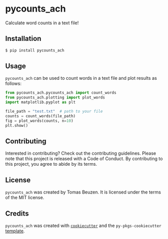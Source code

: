 # pycounts_ach

Calculate word counts in a text file!

## Installation

```bash
$ pip install pycounts_ach
```

## Usage

`pycounts_ach` can be used to count words in a text file and plot results
as follows:

```python
from pycounts_ach.pycounts_ach import count_words
from pycounts_ach.plotting import plot_words
import matplotlib.pyplot as plt

file_path = "test.txt"  # path to your file
counts = count_words(file_path)
fig = plot_words(counts, n=10)
plt.show()
```

## Contributing

Interested in contributing? Check out the contributing guidelines. 
Please note that this project is released with a Code of Conduct. 
By contributing to this project, you agree to abide by its terms.

## License

`pycounts_ach` was created by Tomas Beuzen. It is licensed under the terms
of the MIT license.

## Credits

`pycounts_ach` was created with 
[`cookiecutter`](https://cookiecutter.readthedocs.io/en/latest/) and 
the `py-pkgs-cookiecutter` 
[template](https://github.com/py-pkgs/py-pkgs-cookiecutter).